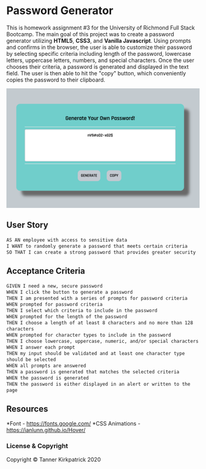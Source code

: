# Password Generator
This is homework assignment #3 for the University of Richmond Full Stack Bootcamp.  The main goal of this project was to create a password generator utilizing **HTML5**, **CSS3**, and **Vanilla Javascript**.  Using prompts and confirms in the browser, the user is able to customize their password by selecting specific criteria including length of the password, lowercase letters, uppercase letters, numbers, and special characters.  Once the user chooses their criteria, a password is generated and displayed in the text field.  The user is then able to hit the "copy" button, which conveniently copies the password to their clipboard.

<img src="images/pwgen2.jpg" alt="password generator screenshot">

## User Story

```
AS AN employee with access to sensitive data
I WANT to randomly generate a password that meets certain criteria
SO THAT I can create a strong password that provides greater security
```

## Acceptance Criteria

```
GIVEN I need a new, secure password
WHEN I click the button to generate a password
THEN I am presented with a series of prompts for password criteria
WHEN prompted for password criteria
THEN I select which criteria to include in the password
WHEN prompted for the length of the password
THEN I choose a length of at least 8 characters and no more than 128 characters
WHEN prompted for character types to include in the password
THEN I choose lowercase, uppercase, numeric, and/or special characters
WHEN I answer each prompt
THEN my input should be validated and at least one character type should be selected
WHEN all prompts are answered
THEN a password is generated that matches the selected criteria
WHEN the password is generated
THEN the password is either displayed in an alert or written to the page
```

## Resources
*Font - https://fonts.google.com/
*CSS Animations - https://ianlunn.github.io/Hover/

### License & Copyright

Copyright &copy; Tanner Kirkpatrick 2020